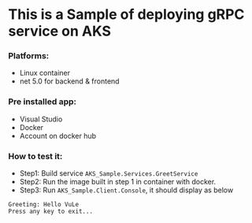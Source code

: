 # This is a Sample of deploying gRPC service on AKS

### Platforms:
- Linux container
- net 5.0 for backend & frontend

### Pre installed app:
- Visual Studio 
- Docker
- Account on docker hub

### How to test it:
- Step1: Build service `AKS_Sample.Services.GreetService`
- Step2: Run the image built in step 1 in container with docker.
- Step3: Run `AKS_Sample.Client.Console`, it should display as below

```
Greeting: Hello VuLe
Press any key to exit...
```